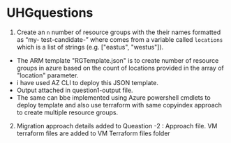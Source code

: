 # UHGquestions
1. Create an `n` number of resource groups with the their names formatted as “my- test-candidate-<location>” where <location> comes from a variable called `locations` which is a list of strings (e.g. ["eastus", "westus"]).
  
  - The ARM template "RGTemplate.json" is to create number of resource groups in azure based on the count of locations provided in the array of "location" parameter.
  - i have used AZ CLI to deploy this JSON template.
  - Output attached in question1-output file.
  - The same can bbe implemented using Azure powershell cmdlets to deploy template and also use terraform with same copyindex approach to create multiple resource groups.
  
2. Migration approach details added to Queastion -2 : Approach file.
VM terraform files are added to VM Terraform files folder
